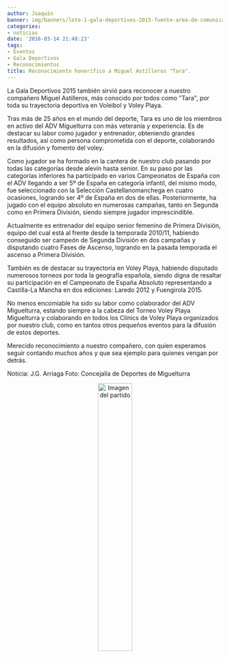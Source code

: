 ```yaml
---
author: Joaquín
banner: img/banners/lote-1-gala-deportivos-2015-fuente-area-de-comunicacion-municipal-082.jpg
categories:
- noticias
date: '2016-03-14 21:48:23'
tags:
- Eventos
- Gala Deportivos
- Reconocimientos
title: Reconocimiento honorífico a Miguel Astilleros "Tara".
---
```


La Gala Deportivos 2015 también sirvió para reconocer a nuestro compañero Miguel Astilleros, más conocido por todos como "Tara", por toda su trayectoria deportiva en Voleibol y Voley Playa.

Tras más de 25 años en el mundo del deporte, Tara es uno de los miembros en activo del ADV Miguelturra con más veteranía y experiencia. Es de destacar su labor como jugador y entrenador, obteniendo grandes resultados, así como persona comprometida con el deporte, colaborando en la difusión y fomento del voley.

Como jugador se ha formado en la cantera de nuestro club pasando por todas las categorías desde alevín hasta senior. En su paso por las categorías inferiores ha participado en varios Campeonatos de España con el ADV llegando a ser 5º de España en categoría infantil, del mismo modo, fue seleccionado con la Selección Castellanomanchega en cuatro ocasiones, logrando ser 4º de España en dos de ellas. Posteriormente, ha jugado con el equipo absoluto en numerosas campañas, tanto en Segunda como en Primera División, siendo siempre jugador imprescindible.

Actualmente es entrenador del equipo senior femenino de Primera División, equipo del cual está al frente desde la temporada 2010/11, habiendo conseguido ser campeón de Segunda División en dos campañas y disputando cuatro Fases de Ascenso, logrando en la pasada temporada el ascenso a Primera División.

También es de destacar su trayectoria en Voley Playa, habiendo disputado numerosos torneos por toda la geografía española, siendo digna de resaltar su participación en el Campeonato de España Absoluto representando a Castilla-La Mancha en dos ediciones: Laredo 2012 y Fuengirola 2015.

No menos encomiable ha sido su labor como colaborador del ADV Miguelturra, estando siempre a la cabeza del Torneo Voley Playa Miguelturra y colaborando en todos los Clinics de Voley Playa organizados por nuestro club, como en tantos otros pequeños eventos para la difusión de estos deportes.

Merecido reconocimiento a nuestro compañero, con quien esperamos seguir contando muchos años y que sea ejemplo para quienes vengan por detrás.

Noticia: J.G. Arriaga
Foto: Concejalía de Deportes de Miguelturra


<center>
<a target="_new" href="http://www.advmiguelturra.org/img/banners/lote-1-gala-deportivos-2015-fuente-area-de-comunicacion-municipal-082.jpg"> 
<img alt="Imagen del partido" width="40%" align="center" src="http://www.advmiguelturra.org/img/banners/lote-1-gala-deportivos-2015-fuente-area-de-comunicacion-municipal-082.jpg"/> </a> </center> 




